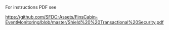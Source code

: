 For instructions PDF see

https://github.com/SFDC-Assets/FinsCabin-EventMonitoring/blob/master/Shield%20%20Transactional%20Security.pdf
